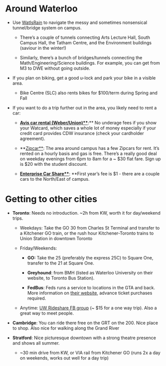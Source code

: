 <!-- TITLE: Getting Around -->
<!-- SUBTITLE: A quick summary of Getting Around -->

# Around Waterloo

* Use [WatIsRain](https://play.google.com/store/apps/details?id=com.lucky.watisrain&hl=en_CA) to navigate the messy and sometimes nonsensical tunnel/bridge system on campus. 

    * There’s a couple of tunnels connecting Arts Lecture Hall, South Campus Hall, the Tatham Centre, and the Environment buildings (saviour in the winter!)

    * Similarly, there’s a bunch of bridges/tunnels connecting the Math/Engineering/Science buildings. For example, you can get from M3 to DWE without going outside.

* If you plan on biking, get a good u-lock and park your bike in a visible area.

    * Bike Centre (SLC) also rents bikes for $100/term during Spring and Fall

* If you want to do a trip further out in the area, you likely need to rent a car:

    * **[Avis car rental (Weber/Union)**](https://goo.gl/maps/c9YgjucBcDE2)**:** No underage fees if you show your Watcard, which saves a whole lot of money especially if your credit card provides CDW insurance (check your cardholder agreement).

    * **[Zipcar**](https://www.zipcar.ca/universities/university-of-waterloo): The area around campus has a few Zipcars for rent. It’s rented on a hourly basis and gas is free. There’s a really good deal on weekday evenings from 6pm to 8am for a ~ $30 flat fare. Sign up is $20 with the student discount.

    * **[Enterprise Car Share**](https://www.enterprisecarshare.ca/ca/en/programs/university/uwaterloo.html)**: **First year’s fee is $1 - there are a couple cars to the North/East of campus.

# Getting to other cities

* **Toronto**: Needs no introduction. ~2h from KW, worth it for day/weekend trips.

    * Weekdays: Take the GO 30 from Charles St Terminal and transfer to a Kitchener GO train, or the rush hour Kitchener-Toronto trains to Union Station in downtown Toronto

    * Friday/Weekends: 

        * **GO:** Take the 25 (preferably the express 25C) to Square One, transfer to the 21 at Square One. 

        * **Greyhound**: from BMH (listed as Waterloo University on their website, to Toronto Bus Station). 

        * **FedBus**: Feds runs a service to locations in the GTA and back. More information on [their website](https://fedbus.feds.ca/), advance ticket purchases required.

    * Anytime: [UW Rideshare FB group](https://www.facebook.com/groups/225049564330328/) (~ $15 for a one way trip). Also a great way to meet people.

* **Cambridge**: You can ride there free on the GRT on the 200. Nice place to shop. Also nice for walking along the Grand River

* **Stratford**: Nice picturesque downtown with a strong theatre presence and shows all summer.

    * ~30 min drive from KW, or VIA rail from Kitchener GO (runs 2x a day on weekends, works out well for a day trip)

